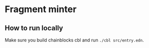 # Fragment minter

## How to run locally

Make sure you build chainblocks cbl and run `./cbl src/entry.edn`.